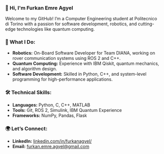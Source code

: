### 👋 Hi, I'm Furkan Emre Agyel  

Welcome to my GitHub! I’m a Computer Engineering student at Politecnico di Torino with a passion for software development, robotics, and cutting-edge technologies like quantum computing.  

### 🌟 What I Do:  
- **Robotics:** On-Board Software Developer for Team DIANA, working on rover communication systems using ROS 2 and C++.  
- **Quantum Computing:** Experience with IBM Qiskit, quantum mechanics, and algorithm design.  
- **Software Development:** Skilled in Python, C++, and system-level programming for high-performance applications.  

### 🛠️ Technical Skills:  
- **Languages:** Python, C, C++, MATLAB  
- **Tools:** Git, ROS 2, Simulink, IBM Quantum Experience  
- **Frameworks:** NumPy, Pandas, Flask  

### 🌍 Let’s Connect:  
- **LinkedIn:** [linkedin.com/in/furkanagyel/](https://linkedin.com/in/furkanagyel/)  
- **Email:** furkan.emre.agyel@gmail.com  
